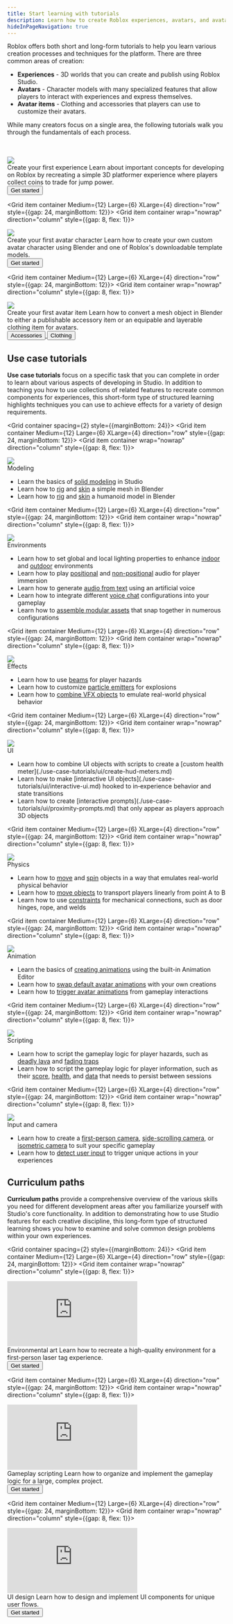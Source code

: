 ```yaml
---
title: Start learning with tutorials
description: Learn how to create Roblox experiences, avatars, and avatar items with use case tutorials, curriculum paths, and videos.
hideInPageNavigation: true
---
```


Roblox offers both short and long-form tutorials to help you learn various creation processes and techniques for the platform. There are three common areas of creation:

- **Experiences** - 3D worlds that you can create and publish using Roblox Studio.
- **Avatars** - Character models with many specialized features that allow players to interact with experiences and express themselves.
- **Avatar items** - Clothing and accessories that players can use to customize their avatars.

While many creators focus on a single area, the following tutorials walk you through the fundamentals of each process.

<br>
</br>
<Grid container spacing={2} style={{marginBottom: 24}}>
 <Grid item container Medium={12} Large={6} XLarge={4} direction="row" style={{gap: 24, marginBottom: 12}}>
 <Grid item container wrap="nowrap" direction="column" style={{gap: 8, flex: 1}}>
   <div class="container"
   style={{position: "relative", paddingBottom: "56.25%", height: 0}}>
   <img src="../assets/landing/core-experience.png" style={{position: "absolute", top: 0, left: 0, width: "100%", height: "100%"}} />
   </div>
   <Typography variant='h4'>Create your first experience</Typography>
   <Typography variant='body1'>Learn about important concepts for developing on Roblox by recreating a simple 3D platformer experience where players collect coins to trade for jump power.</Typography>
   <div style={{marginTop:16}}>
     <a underline="none" href="./first-experience/index.md">
     <Button variant="contained" color="secondary" size='large'
     style={{marginRight:16, alignSelf: 'flex-start'}}>Get started</Button>
     </a>
   </div>
 </Grid>
 </Grid>

<Grid item container Medium={12} Large={6} XLarge={4} direction="row" style={{gap: 24, marginBottom: 12}}>
<Grid item container wrap="nowrap" direction="column" style={{gap: 8, flex: 1}}>

   <div class="container"
   style={{position: "relative", paddingBottom: "56.25%", height: 0}}>
   <img src="../assets/art/avatar/templates/Round-Concepts.png" />
   </div>
   <Typography variant='h4'>Create your first avatar character</Typography>
   <Typography variant='body1' >Learn how to create your own custom avatar character using Blender and one of Roblox's downloadable template models.</Typography>
   <div style={{marginTop:16}}>
     <a underline="none" href="../art/characters/creating/index.md">
     <Button variant="contained" color="secondary" size='large'
     style={{marginRight:16, alignSelf: 'flex-start'}}>Get started</Button>
     </a>
   </div>
 </Grid>
 </Grid>

<Grid item container Medium={12} Large={6} XLarge={4} direction="row" style={{gap: 24, marginBottom: 12}}>
<Grid item container wrap="nowrap" direction="column" style={{gap: 8, flex: 1}}>

 <div class="container"
 style={{position: "relative", paddingBottom: "56.25%", height: 0}}>
  <img src="../assets/art/accessories/creating-rigid/Studio-Mask-Preview-Cropped.png" />
 </div>
   <Typography variant='h4'>Create your first avatar item</Typography>
   <Typography variant='body1' >Learn how to convert a mesh object in Blender to either a publishable accessory item or an equipable and layerable clothing item for avatars.</Typography>
   <div style={{marginTop:16}}>
     <a underline="none" href="../art/accessories/creating-rigid/index.md">
     <Button variant="contained" color="secondary" size='large'
     style={{marginRight:16, alignSelf: 'flex-start'}}>Accessories</Button>
     </a>
     <a underline="none" href="../art/accessories/creating/index.md">
     <Button variant="contained" color="secondary" size='large'
     style={{marginRight:16, alignSelf: 'flex-start'}}>Clothing</Button>
     </a>
   </div>
 </Grid>
 </Grid>
</Grid>

<h2 style={{marginBottom: 24, marginTop: 96}}>Use case tutorials</h2>

**Use case tutorials** focus on a specific task that you can complete in order to learn about various aspects of developing in Studio. In addition to teaching you how to use collections of related features to recreate common components for experiences, this short-form type of structured learning highlights techniques you can use to achieve effects for a variety of design requirements.

<Grid container spacing={2} style={{marginBottom: 24}}>
<Grid item container Medium={12} Large={6} XLarge={4} direction="row" style={{gap: 24, marginBottom: 12}}>
<Grid item container wrap="nowrap" direction="column" style={{gap: 8, flex: 1}}>

   <div class="container"
   style={{position: "relative", paddingBottom: "56.25%", height: 0}}>
   <img src="../assets/modeling/solid-modeling/Negated-Part-To-Union.jpg" style={{position: "absolute", top: 0, left: 0, width: "100%", height: "100%"}} />
   </div>
   <Typography variant='h4'>Modeling</Typography>
   <Typography variant='body1' >
     <ul>
     <li>Learn the basics of <a href="./use-case-tutorials/modeling/create-neon-signs.md">solid modeling</a> in Studio</li>
     <li>Learn how to <a href="../art/modeling/rig-a-simple-mesh.md">rig</a> and <a href="../art/modeling/skin-a-simple-mesh.md">skin</a> a simple mesh in Blender</li>
     <li>Learn how to <a href="../art/modeling/rig-a-humanoid-model.md">rig</a> and <a href="../art/modeling/skin-a-humanoid-model.md">skin</a> a humanoid model in Blender</li>
     </ul></Typography>
     <div style={{marginTop:16}}>
     </div>
 </Grid>
 </Grid>

<Grid item container Medium={12} Large={6} XLarge={4} direction="row" style={{gap: 24, marginBottom: 12}}>
<Grid item container wrap="nowrap" direction="column" style={{gap: 8, flex: 1}}>

   <div class="container"
   style={{position: "relative", paddingBottom: "56.25%", height: 0}}>
   <img src="../assets/lighting-and-effects/atmosphere/Showcase.jpg" style={{position: "absolute", top: 0, left: 0, width: "100%", height: "100%"}} />
   </div>
   <Typography variant='h4'>Environments</Typography>
   <Typography variant='body1' >
     <ul>
     <li>Learn how to set global and local lighting properties to enhance <a href="./use-case-tutorials/lighting/enhance-indoor-environments.md">indoor</a> and <a href="./use-case-tutorials/lighting/enhance-outdoor-environments.md">outdoor</a> environments</li>
     <li>Learn how to play <a href="./use-case-tutorials/audio/add-3D-audio.md">positional</a> and <a href="./use-case-tutorials/audio/add-2D-audio.md">non-positional</a> audio for player immersion</li>
     <li>Learn how to generate <a href="./use-case-tutorials/audio/add-text-to-speech.md">audio from text</a> using an artificial voice</li>
     <li>Learn how to integrate different <a href="./use-case-tutorials/audio/add-voice-chat.md">voice chat</a> configurations into your gameplay</li>
     <li>Learn how to <a href="./use-case-tutorials/modeling/assemble-modular-environments.md">assemble modular assets</a> that snap together in numerous configurations</li>
     </ul></Typography>
     <div style={{marginTop:16}}>
     </div>
 </Grid>
 </Grid>

<Grid item container Medium={12} Large={6} XLarge={4} direction="row" style={{gap: 24, marginBottom: 12}}>
<Grid item container wrap="nowrap" direction="column" style={{gap: 8, flex: 1}}>

   <div class="container"
   style={{position: "relative", paddingBottom: "56.25%", height: 0}}>
   <img src="../assets/tutorials/landing/Effects.png" style={{position: "absolute", top: 0, left: 0, width: "100%", height: "100%"}} />
   </div>
   <Typography variant='h4'>Effects</Typography>
   <Typography variant='body1' >
     <ul>
     <li>Learn how to use <a href="./use-case-tutorials/vfx/laser-traps-with-beams.md">beams</a> for player hazards</li>
     <li>Learn how to customize <a href="./use-case-tutorials/vfx/use-particles-for-explosions.md">particle emitters</a> for explosions</li>
     <li>Learn how to <a href="./use-case-tutorials/vfx/create-waterfalls.md">combine VFX objects</a> to emulate real-world physical behavior</li>
     </ul></Typography>
     <div style={{marginTop:16}}>
     </div>
 </Grid>
 </Grid>

<Grid item container Medium={12} Large={6} XLarge={4} direction="row" style={{gap: 24, marginBottom: 12}}>
<Grid item container wrap="nowrap" direction="column" style={{gap: 8, flex: 1}}>

   <div class="container"
   style={{position: "relative", paddingBottom: "56.25%", height: 0}}>
   <img src="../assets/tutorials/landing/UI.png" style={{position: "absolute", top: 0, left: 0, width: "100%", height: "100%"}} />
   </div>
   <Typography variant='h4'>UI</Typography>
   <Typography variant='body1' >
     <ul>
		 <li>Learn how to combine UI objects with scripts to create a [custom health meter](./use-case-tutorials/ui/create-hud-meters.md)</li>
		 <li>Learn how to make [interactive UI objects](./use-case-tutorials/ui/interactive-ui.md) hooked to in‑experience behavior and state transitions</li>
     <li>Learn how to create [interactive prompts](./use-case-tutorials/ui/proximity-prompts.md) that only appear as players approach 3D objects</li>
     </ul></Typography>
     <div style={{marginTop:16}}>
     </div>
 </Grid>
 </Grid>

<Grid item container Medium={12} Large={6} XLarge={4} direction="row" style={{gap: 24, marginBottom: 12}}>
<Grid item container wrap="nowrap" direction="column" style={{gap: 8, flex: 1}}>

   <div class="container"
   style={{position: "relative", paddingBottom: "56.25%", height: 0}}>
   <img src="../assets/tutorials/landing/Physics.png" style={{position: "absolute", top: 0, left: 0, width: "100%", height: "100%"}} />
   </div>
   <Typography variant='h4'>Physics</Typography>
   <Typography variant='body1' >
     <ul>
     <li>Learn how to <a href="./use-case-tutorials/physics/create-moving-objects.md">move</a> and <a href="./use-case-tutorials/physics/create-spinning-objects.md">spin</a> objects in a way that emulates real-world physical behavior</li>
     <li>Learn how to <a href="./use-case-tutorials/physics/create-moving-objects.md">move objects</a> to transport players linearly from point A to B</li>
     <li>Learn how to use <a href="./use-case-tutorials/physics/build-a-hinged-door.md">constraints</a> for mechanical connections, such as door hinges, rope, and welds</li>
     </ul></Typography>
     <div style={{marginTop:16}}>
     </div>
 </Grid>
 </Grid>

<Grid item container Medium={12} Large={6} XLarge={4} direction="row" style={{gap: 24, marginBottom: 12}}>
<Grid item container wrap="nowrap" direction="column" style={{gap: 8, flex: 1}}>

   <div class="container"
   style={{position: "relative", paddingBottom: "56.25%", height: 0}}>
   <img src="../assets/tutorials/landing/Animation.png" style={{position: "absolute", top: 0, left: 0, width: "100%", height: "100%"}} />
   </div>
   <Typography variant='h4'>Animation</Typography>
   <Typography variant='body1' >
     <ul>
     <li>Learn the basics of <a href="./use-case-tutorials/animation/create-an-animation.md">creating animations</a> using the built-in Animation Editor</li>
     <li>Learn how to <a href="./use-case-tutorials/animation/play-character-animations.md#change-default-animations">swap default avatar animations</a> with your own creations</li>
     <li>Learn how to <a href="./use-case-tutorials/animation/play-character-animations.md#trigger-animations">trigger avatar animations</a> from gameplay interactions</li>
     </ul></Typography>
     <div style={{marginTop:16}}>
     </div>
 </Grid>
 </Grid>

<Grid item container Medium={12} Large={6} XLarge={4} direction="row" style={{gap: 24, marginBottom: 12}}>
<Grid item container wrap="nowrap" direction="column" style={{gap: 8, flex: 1}}>

   <div class="container"
   style={{position: "relative", paddingBottom: "56.25%", height: 0}}>
   <img src="../assets/tutorials/landing/Scripting.jpg" style={{position: "absolute", top: 0, left: 0, width: "100%", height: "100%"}} />
   </div>
   <Typography variant='h4'>Scripting</Typography>
   <Typography variant='body1' >
     <ul>
     <li>Learn how to script the gameplay logic for player hazards, such as <a href="./use-case-tutorials/scripting/basic-scripting/deadly-lava.md">deadly lava</a> and <a href="./use-case-tutorials/scripting/basic-scripting/fading-trap.md">fading traps</a></li>
     <li>Learn how to script the gameplay logic for player information, such as their <a href="./use-case-tutorials/scripting/basic-scripting/score-points.md">score</a>, <a href="./use-case-tutorials/scripting/intermediate-scripting/create-a-health-pickup.md">health</a>, and <a href="./use-case-tutorials/scripting/intermediate-scripting/save-data.md">data</a> that needs to persist between sessions</li>
     </ul></Typography>
     <div style={{marginTop:16}}>
     </div>
 </Grid>
 </Grid>

<Grid item container Medium={12} Large={6} XLarge={4} direction="row" style={{gap: 24, marginBottom: 12}}>
<Grid item container wrap="nowrap" direction="column" style={{gap: 8, flex: 1}}>

   <div class="container"
   style={{position: "relative", paddingBottom: "56.25%", height: 0}}>
   <img src="../assets/tutorials/controlling-the-players-camera/SidescrollingCameraExample.jpg" style={{position: "absolute", top: 0, left: 0, width: "100%", height: "100%"}} />
   </div>
   <Typography variant='h4'>Input and camera</Typography>
   <Typography variant='body1' >
     <ul>
     <li>Learn how to create a <a href="./use-case-tutorials/input-and-camera/control-the-users-camera.md#create-a-first-person-camera">first-person camera</a>, <a href="./use-case-tutorials/input-and-camera/control-the-users-camera.md#create-a-side-scrolling-camera">side-scrolling camera</a>, or <a href="./use-case-tutorials/input-and-camera/control-the-users-camera.md#create-an-isometric-camera">isometric camera</a> to suit your specific gameplay</li>
     <li>Learn how to <a href="./use-case-tutorials/input-and-camera/detect-user-input.md">detect user input</a> to trigger unique actions in your experiences</li>
     </ul></Typography>
     <div style={{marginTop:16}}>
     </div>
 </Grid>
 </Grid>
</Grid>

<h2 style={{marginBottom: 24}}>Curriculum paths</h2>

**Curriculum paths** provide a comprehensive overview of the various skills you need for different development areas after you familiarize yourself with Studio's core functionality. In addition to demonstrating how to use Studio features for each creative discipline, this long-form type of structured learning shows you how to examine and solve common design problems within your own experiences.

<Grid container spacing={2} style={{marginBottom: 24}}>
<Grid item container Medium={12} Large={6} XLarge={4} direction="row" style={{gap: 24, marginBottom: 12}}>
<Grid item container wrap="nowrap" direction="column" style={{gap: 8, flex: 1}}>

 <div class="container"
 style={{position: "relative", paddingBottom: "56.25%", height: 0}}>
 <iframe src="https://www.youtube-nocookie.com/embed/nwShvDmFHWc" title="YouTube video player" frameborder="0" allow="accelerometer; autoplay; clipboard-write; encrypted-media; gyroscope; picture-in-picture; web-share" allowfullscreen  style={{position: "absolute", top: 0, left: 0, width: "100%", height: "100%"}}></iframe>
 </div>
   <Typography variant='h4'>Environmental art</Typography>
   <Typography variant='body1' >Learn how to recreate a high-quality environment for a first-person laser tag experience.</Typography>
     <div style={{marginTop:16}}>
       <a underline="none" href="./curriculums/environmental-art/index.md">
       <Button variant="contained" color="secondary" size='large'
       style={{marginRight:8, alignSelf: 'flex-start'}}>Get started</Button>
       </a>
     </div>
</Grid>
</Grid>

<Grid item container Medium={12} Large={6} XLarge={4} direction="row" style={{gap: 24, marginBottom: 12}}>
<Grid item container wrap="nowrap" direction="column" style={{gap: 8, flex: 1}}>

 <div class="container"
 style={{position: "relative", paddingBottom: "56.25%", height: 0}}>
 <iframe src="https://www.youtube-nocookie.com/embed/7iJKUUiKc0Y" title="YouTube video player" frameborder="0" allow="accelerometer; autoplay; clipboard-write; encrypted-media; gyroscope; picture-in-picture; web-share" allowfullscreen  style={{position: "absolute", top: 0, left: 0, width: "100%", height: "100%"}}></iframe>
 </div>
   <Typography variant='h4'>Gameplay scripting</Typography>
   <Typography variant='body1' >Learn how to organize and implement the gameplay logic for a large, complex project.</Typography>
     <div style={{marginTop:16}}>
       <a underline="none" href="./curriculums/gameplay-scripting/index.md">
       <Button variant="contained" color="secondary" size='large'
       style={{marginRight:8, alignSelf: 'flex-start'}}>Get started</Button>
       </a>
     </div>
</Grid>
</Grid>

<Grid item container Medium={12} Large={6} XLarge={4} direction="row" style={{gap: 24, marginBottom: 12}}>
<Grid item container wrap="nowrap" direction="column" style={{gap: 8, flex: 1}}>

 <div class="container"
 style={{position: "relative", paddingBottom: "56.25%", height: 0}}>
 <iframe src="https://www.youtube-nocookie.com/embed/eqW9SINYeWg" title="YouTube video player" frameborder="0" allow="accelerometer; autoplay; clipboard-write; encrypted-media; gyroscope; picture-in-picture; web-share" allowfullscreen  style={{position: "absolute", top: 0, left: 0, width: "100%", height: "100%"}}></iframe>
 </div>
   <Typography variant='h4'>UI design</Typography>
   <Typography variant='body1' >Learn how to design and implement UI components for unique user flows.</Typography>
     <div style={{marginTop:16}}>
       <a underline="none" href="./curriculums/user-interface-design/index.md">
       <Button variant="contained" color="secondary" size='large'
       style={{marginRight:8, alignSelf: 'flex-start'}}>Get started</Button>
       </a>
     </div>
</Grid>
</Grid>
</Grid>
